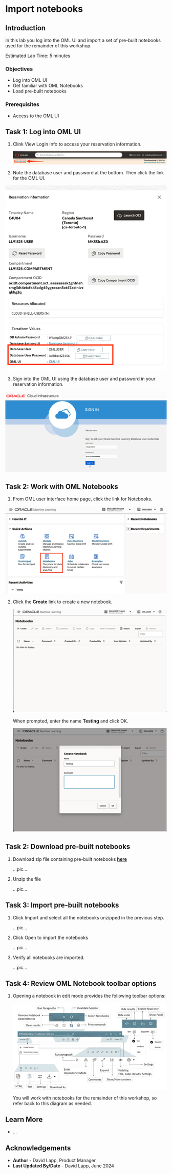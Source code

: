 # Import notebooks

## Introduction

In this lab you log into the OML UI and import a set of pre-built notebooks used for the remainder of this workshop.

Estimated Lab Time: 5 minutes

### Objectives

* Log into OML UI
* Get familiar with OML Notebooks
* Load pre-built notebooks

### Prerequisites

* Access to the OML UI

## Task 1: Log into OML UI

1. Clink View Login Info to access your reservation information. 

   ![View login info](images/view-login-info.png)

2. Note the database user and password at the bottom. Then click the link for the OML UI. 

  ![Reservation info](images/reservation-information.png)

3. Sign into the OML UI using the database user and password in your reservation information.

  ![OML UI sign in](images/omluser-signin.png)

## Task 2: Work with OML Notebooks

1. From OML user interface home page, click the link for Notebooks. 

  ![OML UI sign in](images/oml-homepage.png)

2. Click the **Create** link to create a new notebook.

     ![Create notebook](images/create-notebook-a.png)

   When prompted, enter the name **Testing** and click OK.

      ![Create notebook](images/create-notebook-b.png)






## Task 2: Download pre-built notebooks

1. Download zip file containing pre-built notebooks [**here**](files/notebooks.zip)

   ...pic...

2. Unzip the file

    ...pic...

## Task 3: Import pre-built notebooks

1. Click Import and select all the notebooks unzipped in the previous step.
    
    ...pic...

2. Click Open to import the notebooks
    
    ...pic...

3. Verify all notebooks are imported.
    
    ...pic...


## Task 4: Review OML Notebook toolbar options

1. Opening a notebook in edit mode provides the following toolbar options:

	![OML Notebook toolbar options](images/data-studio-notebook-icons.png)

    You will work with notebooks for the remainder of this workshop, so refer back to this diagram as needed.

## Learn More

* ...

## Acknowledgements

* **Author** - David Lapp, Product Manager
* **Last Updated By/Date**  - David Lapp, June 2024
